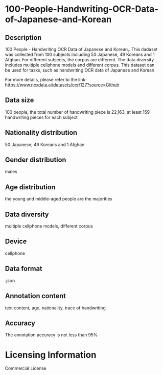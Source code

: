 # 100-People-Handwriting-OCR-Data-of-Japanese-and-Korean


## Description
100 People - Handwriting OCR Data of Japanese and Korean,. This dadaset was collected from 100 subjects including 50 Japanese, 49 Koreans and 1 Afghan. For different subjects, the corpus are different. The data diversity includes multiple cellphone models and different corpus. This dataset can be used for tasks, such as handwriting OCR data of Japanese and Korean.

For more details, please refer to the link: https://www.nexdata.ai/datasets/ocr/127?source=Github


## Data size
100 people, the total number of handwriting piece is 22,163, at least 159 handwriting pieces for each subject

## Nationality distribution
50 Japanese, 49 Koreans and 1 Afghan

## Gender distribution
males

## Age distribution
the young and middle-aged people are the majorities

## Data diversity
multiple cellphone models, different corpus

## Device
cellphone

## Data format
.json

## Annotation content
text content, age, nationality, trace of handwriting

## Accuracy
The annotation accuracy is not less than 95%

# Licensing Information
Commercial License
